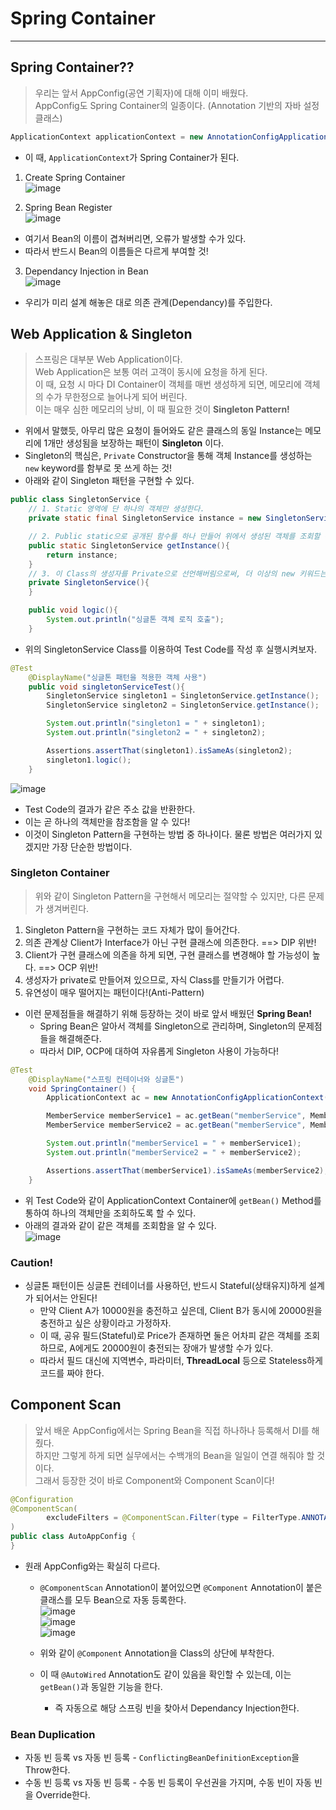 # Spring Container
---
## Spring Container??
> 우리는 앞서 AppConfig(공연 기획자)에 대해 이미 배웠다.  
> AppConfig도 Spring Container의 일종이다. (Annotation 기반의 자바 설정 클래스)  
```java
ApplicationContext applicationContext = new AnnotationConfigApplicationContext(AppConfig.class);
```
- 이 때, ```ApplicationContext```가 Spring Container가 된다.

1. Create Spring Container  
![image](https://user-images.githubusercontent.com/71700079/148956338-2f69a52d-06cb-4731-b4bd-70066ae3492e.png)  

2. Spring Bean Register  
![image](https://user-images.githubusercontent.com/71700079/148956445-bd33064e-86db-450c-9c92-be0bb79b2ec1.png)  
- 여기서 Bean의 이름이 겹쳐버리면, 오류가 발생할 수가 있다.
- 따라서 반드시 Bean의 이름들은 다르게 부여할 것!

3. Dependancy Injection in Bean  
![image](https://user-images.githubusercontent.com/71700079/148956710-27782462-bb2b-4ef8-838e-82c24364e06d.png)  
- 우리가 미리 설계 해놓은 대로 의존 관계(Dependancy)를 주입한다.

## Web Application & Singleton
> 스프링은 대부분 Web Application이다.  
> Web Application은 보통 여러 고객이 동시에 요청을 하게 된다.  
> 이 때, 요청 시 마다 DI Container이 객체를 매번 생성하게 되면, 메모리에 객체의 수가 무한정으로 늘어나게 되어 버린다.  
> 이는 매우 심한 메모리의 낭비, 이 때 필요한 것이 __Singleton Pattern!__  

- 위에서 말했듯, 아무리 많은 요청이 들어와도 같은 클래스의 동일 Instance는 메모리에 1개만 생성됨을 보장하는 패턴이 __Singleton__ 이다.
- Singleton의 핵심은, ```Private``` Constructor을 통해 객체 Instance를 생성하는 ```new``` keyword를 함부로 못 쓰게 하는 것!
- 아래와 같이 Singleton 패턴을 구현할 수 있다.
```java
public class SingletonService {
    // 1. Static 영역에 단 하나의 객체만 생성한다.
    private static final SingletonService instance = new SingletonService();

    // 2. Public static으로 공개된 함수를 하나 만들어 위에서 생성된 객체를 조회할 수 있도록 해준다.
    public static SingletonService getInstance(){
        return instance;
    }
    // 3. 이 Class의 생성자를 Private으로 선언해버림으로써, 더 이상의 new 키워드는 사용할 수 없도록 만든다.
    private SingletonService(){
    }

    public void logic(){
        System.out.println("싱글톤 객체 로직 호출");
    }
```
- 위의 SingletonService Class를 이용하여 Test Code를 작성 후 실행시켜보자.
```java
@Test
    @DisplayName("싱글톤 패턴을 적용한 객체 사용")
    public void singletonServiceTest(){
        SingletonService singleton1 = SingletonService.getInstance();
        SingletonService singleton2 = SingletonService.getInstance();

        System.out.println("singleton1 = " + singleton1);
        System.out.println("singleton2 = " + singleton2);

        Assertions.assertThat(singleton1).isSameAs(singleton2);
        singleton1.logic();
    }
```
![image](https://user-images.githubusercontent.com/71700079/149330478-777a05af-39a0-4bb4-9918-e3ec168125cf.png)  
- Test Code의 결과가 같은 주소 값을 반환한다.
- 이는 곧 하나의 객체만을 참조함을 알 수 있다!
- 이것이 Singleton Pattern을 구현하는 방법 중 하나이다. 물론 방법은 여러가지 있겠지만 가장 단순한 방법이다.

### Singleton Container
> 위와 같이 Singleton Pattern을 구현해서 메모리는 절약할 수 있지만, 다른 문제가 생겨버린다.  
1. Singleton Pattern을 구현하는 코드 자체가 많이 들어간다.
2. 의존 관계상 Client가 Interface가 아닌 구현 클래스에 의존한다. ==> DIP 위반!
3. Client가 구현 클래스에 의존을 하게 되면, 구현 클래스를 변경해야 할 가능성이 높다. ==> OCP 위반!
4. 생성자가 private로 만들어져 있으므로, 자식 Class를 만들기가 어렵다.
5. 유연성이 매우 떨어지는 패턴이다!(Anti-Pattern)

- 이런 문제점들을 해결하기 위해 등장하는 것이 바로 앞서 배웠던 __Spring Bean!__
    - Spring Bean은 알아서 객체를 Singleton으로 관리하며, Singleton의 문제점들을 해결해준다.
    - 따라서 DIP, OCP에 대하여 자유롭게 Singleton 사용이 가능하다!
```java
@Test
    @DisplayName("스프링 컨테이너와 싱글톤")
    void SpringContainer() {
        ApplicationContext ac = new AnnotationConfigApplicationContext(AppConfig.class);

        MemberService memberService1 = ac.getBean("memberService", MemberService.class);
        MemberService memberService2 = ac.getBean("memberService", MemberService.class);

        System.out.println("memberService1 = " + memberService1);
        System.out.println("memberService2 = " + memberService2);

        Assertions.assertThat(memberService1).isSameAs(memberService2);
    }
```
- 위 Test Code와 같이 ApplicationContext Container에 ```getBean()``` Method를 통하여 하나의 객체만을 조회하도록 할 수 있다.
- 아래의 결과와 같이 같은 객체를 조회함을 알 수 있다.  
![image](https://user-images.githubusercontent.com/71700079/149332869-e98d779b-b3a2-4dbd-aee3-e2ec9f7b76fd.png)  

### Caution!
- 싱글톤 패턴이든 싱글톤 컨테이너를 사용하던, 반드시 Stateful(상태유지)하게 설계가 되어서는 안된다!
    - 만약 Client A가 10000원을 충전하고 싶은데, Client B가 동시에 20000원을 충전하고 싶은 상황이라고 가정하자.
    - 이 때, 공유 필드(Stateful)로 Price가 존재하면 둘은 어차피 같은 객체를 조회하므로, A에게도 20000원이 충전되는 장애가 발생할 수가 있다.
    - 따라서 필드 대신에 지역변수, 파라미터, __ThreadLocal__ 등으로 Stateless하게 코드를 짜야 한다.

## Component Scan
> 앞서 배운 AppConfig에서는 Spring Bean을 직접 하나하나 등록해서 DI를 해줬다.  
> 하지만 그렇게 하게 되면 실무에서는 수백개의 Bean을 일일이 연결 해줘야 할 것이다.  
> 그래서 등장한 것이 바로 Component와 Component Scan이다!  
```java
@Configuration
@ComponentScan(
        excludeFilters = @ComponentScan.Filter(type = FilterType.ANNOTATION, classes = Configuration.class)
)
public class AutoAppConfig {
}
```
- 원래 AppConfig와는 확실히 다르다. 
  - ```@ComponentScan``` Annotation이 붙어있으면 ```@Component``` Annotation이 붙은 클래스를 모두 Bean으로 자동 등록한다.  
  ![image](https://user-images.githubusercontent.com/71700079/149525744-77ac9ea6-aad1-49e5-8910-e5bfb534b34b.png)  
  ![image](https://user-images.githubusercontent.com/71700079/149525783-cc2fcc57-13c0-492e-aebb-611de6ca486c.png)  
  ![image](https://user-images.githubusercontent.com/71700079/149525819-c9dcbc01-4b65-4352-a726-1655b8dc79eb.png)  
  
  - 위와 같이 ```@Component``` Annotation을 Class의 상단에 부착한다.
  - 이 때 ```@AutoWired``` Annotation도 같이 있음을 확인할 수 있는데, 이는 ```getBean()```과 동일한 기능을 한다.
    - 즉 자동으로 해당 스프링 빈을 찾아서 Dependancy Injection한다.
 
### Bean Duplication
- 자동 빈 등록 vs 자동 빈 등록
        - ```ConflictingBeanDefinitionException```을 Throw한다.
- 수동 빈 등록 vs 자동 빈 등록
        - 수동 빈 등록이 우선권을 가지며, 수동 빈이 자동 빈을 Override한다.
